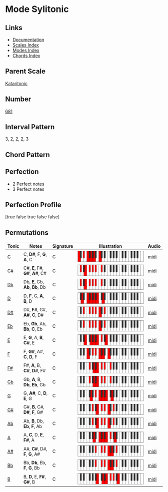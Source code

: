 # Mode Sylitonic

## Links

- [Documentation](index.md)
- [Scales Index](Scales.md)
- [Modes Index](Modes.md)
- [Chords Index](Chords.md)

## Parent Scale

[Kataritonic](ScaleKataritonic.md)

## Number

[681](https://ianring.com/musictheory/scales/681)

## Interval Pattern

3, 2, 2, 2, 3

## Chord Pattern



## Perfection

- 2 Perfect notes
- 3 Perfect notes

## Perfection Profile

[true false true false false]

## Permutations

| Tonic | Notes | Signature | Illustration | Audio |
|-------|-------|-----------|--------------|-------|
| [C](ModeCNaturalSylitonic.md) | C, **D#**, F, **G**, **A**, C | C | ![CNaturalSylitonic](ModeCNaturalSylitonic.png) | [midi](https://github.com/edipermadi/music/blob/main/docs/ModeCNaturalSylitonic.mid?raw=true) |
| [C#](ModeCSharpSylitonic.md) | C#, **E**, F#, **G#**, **A#**, C# | C | ![CSharpSylitonic](ModeCSharpSylitonic.png) | [midi](https://github.com/edipermadi/music/blob/main/docs/ModeCSharpSylitonic.mid?raw=true) |
| [Db](ModeDFlatSylitonic.md) | Db, **E**, Gb, **Ab**, **Bb**, Db | C | ![DFlatSylitonic](ModeDFlatSylitonic.png) | [midi](https://github.com/edipermadi/music/blob/main/docs/ModeDFlatSylitonic.mid?raw=true) |
| [D](ModeDNaturalSylitonic.md) | D, **F**, G, **A**, **B**, D | C | ![DNaturalSylitonic](ModeDNaturalSylitonic.png) | [midi](https://github.com/edipermadi/music/blob/main/docs/ModeDNaturalSylitonic.mid?raw=true) |
| [D#](ModeDSharpSylitonic.md) | D#, **F#**, G#, **A#**, **C**, D# | C | ![DSharpSylitonic](ModeDSharpSylitonic.png) | [midi](https://github.com/edipermadi/music/blob/main/docs/ModeDSharpSylitonic.mid?raw=true) |
| [Eb](ModeEFlatSylitonic.md) | Eb, **Gb**, Ab, **Bb**, **C**, Eb | C | ![EFlatSylitonic](ModeEFlatSylitonic.png) | [midi](https://github.com/edipermadi/music/blob/main/docs/ModeEFlatSylitonic.mid?raw=true) |
| [E](ModeENaturalSylitonic.md) | E, **G**, A, **B**, **C#**, E | C | ![ENaturalSylitonic](ModeENaturalSylitonic.png) | [midi](https://github.com/edipermadi/music/blob/main/docs/ModeENaturalSylitonic.mid?raw=true) |
| [F](ModeFNaturalSylitonic.md) | F, **G#**, A#, **C**, **D**, F | C | ![FNaturalSylitonic](ModeFNaturalSylitonic.png) | [midi](https://github.com/edipermadi/music/blob/main/docs/ModeFNaturalSylitonic.mid?raw=true) |
| [F#](ModeFSharpSylitonic.md) | F#, **A**, B, **C#**, **D#**, F# | C | ![FSharpSylitonic](ModeFSharpSylitonic.png) | [midi](https://github.com/edipermadi/music/blob/main/docs/ModeFSharpSylitonic.mid?raw=true) |
| [Gb](ModeGFlatSylitonic.md) | Gb, **A**, B, **Db**, **Eb**, Gb | C | ![GFlatSylitonic](ModeGFlatSylitonic.png) | [midi](https://github.com/edipermadi/music/blob/main/docs/ModeGFlatSylitonic.mid?raw=true) |
| [G](ModeGNaturalSylitonic.md) | G, **A#**, C, **D**, **E**, G | C | ![GNaturalSylitonic](ModeGNaturalSylitonic.png) | [midi](https://github.com/edipermadi/music/blob/main/docs/ModeGNaturalSylitonic.mid?raw=true) |
| [G#](ModeGSharpSylitonic.md) | G#, **B**, C#, **D#**, **F**, G# | C | ![GSharpSylitonic](ModeGSharpSylitonic.png) | [midi](https://github.com/edipermadi/music/blob/main/docs/ModeGSharpSylitonic.mid?raw=true) |
| [Ab](ModeAFlatSylitonic.md) | Ab, **B**, Db, **Eb**, **F**, Ab | C | ![AFlatSylitonic](ModeAFlatSylitonic.png) | [midi](https://github.com/edipermadi/music/blob/main/docs/ModeAFlatSylitonic.mid?raw=true) |
| [A](ModeANaturalSylitonic.md) | A, **C**, D, **E**, **F#**, A | C | ![ANaturalSylitonic](ModeANaturalSylitonic.png) | [midi](https://github.com/edipermadi/music/blob/main/docs/ModeANaturalSylitonic.mid?raw=true) |
| [A#](ModeASharpSylitonic.md) | A#, **C#**, D#, **F**, **G**, A# | C | ![ASharpSylitonic](ModeASharpSylitonic.png) | [midi](https://github.com/edipermadi/music/blob/main/docs/ModeASharpSylitonic.mid?raw=true) |
| [Bb](ModeBFlatSylitonic.md) | Bb, **Db**, Eb, **F**, **G**, Bb | C | ![BFlatSylitonic](ModeBFlatSylitonic.png) | [midi](https://github.com/edipermadi/music/blob/main/docs/ModeBFlatSylitonic.mid?raw=true) |
| [B](ModeBNaturalSylitonic.md) | B, **D**, E, **F#**, **G#**, B | C | ![BNaturalSylitonic](ModeBNaturalSylitonic.png) | [midi](https://github.com/edipermadi/music/blob/main/docs/ModeBNaturalSylitonic.mid?raw=true) |
